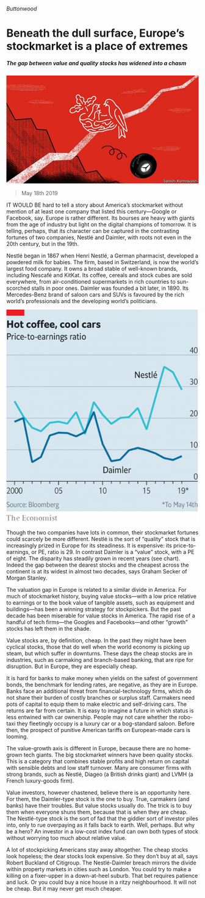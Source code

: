 ###### Buttonwood

# Beneath the dull surface, Europe’s stockmarket is a place of extremes 

##### The gap between value and quality stocks has widened into a chasm 

![image](images/20190518_fnd010.jpg) 

> May 18th 2019 

IT WOULD BE hard to tell a story about America’s stockmarket without mention of at least one company that listed this century—Google or Facebook, say. Europe is rather different. Its bourses are heavy with giants from the age of industry but light on the digital champions of tomorrow. It is telling, perhaps, that its character can be captured in the contrasting fortunes of two companies, Nestlé and Daimler, with roots not even in the 20th century, but in the 19th. 

Nestlé began in 1867 when Henri Nestlé, a German pharmacist, developed a powdered milk for babies. The firm, based in Switzerland, is now the world’s largest food company. It owns a broad stable of well-known brands, including Nescafé and KitKat. Its coffee, cereals and stock cubes are sold everywhere, from air-conditioned supermarkets in rich countries to sun-scorched stalls in poor ones. Daimler was founded a bit later, in 1890. Its Mercedes-Benz brand of saloon cars and SUVs is favoured by the rich world’s professionals and the developing world’s politicians. 

![image](images/20190518_FNC031.png) 

Though the two companies have lots in common, their stockmarket fortunes could scarcely be more different. Nestlé is the sort of “quality” stock that is increasingly prized in Europe for its steadiness. It is expensive: its price-to-earnings, or PE, ratio is 29. In contrast Daimler is a “value” stock, with a PE of eight. The disparity has steadily grown in recent years (see chart). Indeed the gap between the dearest stocks and the cheapest across the continent is at its widest in almost two decades, says Graham Secker of Morgan Stanley. 

The valuation gap in Europe is related to a similar divide in America. For much of stockmarket history, buying value stocks—with a low price relative to earnings or to the book value of tangible assets, such as equipment and buildings—has been a winning strategy for stockpickers. But the past decade has been miserable for value stocks in America. The rapid rise of a handful of tech firms—the Googles and Facebooks—and other “growth” stocks has left them in the shade. 

Value stocks are, by definition, cheap. In the past they might have been cyclical stocks, those that do well when the world economy is picking up steam, but which suffer in downturns. These days the cheap stocks are in industries, such as carmaking and branch-based banking, that are ripe for disruption. But in Europe, they are especially cheap. 

It is hard for banks to make money when yields on the safest of government bonds, the benchmark for lending rates, are negative, as they are in Europe. Banks face an additional threat from financial-technology firms, which do not share their burden of costly branches or surplus staff. Carmakers need pots of capital to equip them to make electric and self-driving cars. The returns are far from certain. It is easy to imagine a future in which status is less entwined with car ownership. People may not care whether the robo-taxi they fleetingly occupy is a luxury car or a bog-standard saloon. Before then, the prospect of punitive American tariffs on European-made cars is looming. 

The value-growth axis is different in Europe, because there are no home-grown tech giants. The big stockmarket winners have been quality stocks. This is a category that combines stable profits and high return on capital with sensible debts and low staff turnover. Many are consumer firms with strong brands, such as Nestlé, Diageo (a British drinks giant) and LVMH (a French luxury-goods firm). 

Value investors, however chastened, believe there is an opportunity here. For them, the Daimler-type stock is the one to buy. True, carmakers (and banks) have their troubles. But value stocks usually do. The trick is to buy them when everyone shuns them, because that is when they are cheap. The Nestlé-type stock is the sort of fad that the giddier sort of investor piles into, only to rue overpaying as it falls back to earth. Well, perhaps. But why be a hero? An investor in a low-cost index fund can own both types of stock without worrying too much about relative value. 

A lot of stockpicking Americans stay away altogether. The cheap stocks look hopeless; the dear stocks look expensive. So they don’t buy at all, says Robert Buckland of Citigroup. The Nestlé-Daimler breach mirrors the divide within property markets in cities such as London. You could try to make a killing on a fixer-upper in a down-at-heel suburb. That bet requires patience and luck. Or you could buy a nice house in a ritzy neighbourhood. It will not be cheap. But it may never get much cheaper. 

